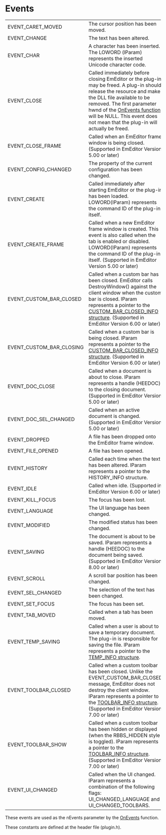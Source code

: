 # Events

|     |     |
| --- | --- |
| EVENT\_CARET\_MOVED | The cursor position has been moved. |
| EVENT\_CHANGE | The text has been altered. |
| EVENT\_CHAR | A character has been inserted. The LOWORD (lParam) represents the inserted Unicode character code. |
| EVENT\_CLOSE | Called immediately before closing EmEditor or the plug-in may be freed. A plug-in should release the resource and make the DLL file available to be removed. The first parameter hwnd of the [OnEvents function](../exports/index) will be NULL. This event does not mean that the plug-in will actually be freed. |
| EVENT\_CLOSE\_FRAME | Called when an EmEditor frame window is being closed. (Supported in EmEditor Version 5.00 or later) |
| EVENT\_CONFIG\_CHANGED | The property of the current configuration has been changed. |
| EVENT\_CREATE | Called immediately after starting EmEditor or the plug-in has been loaded. LOWORD(lParam) represents the command ID of the plug-in itself. |
| EVENT\_CREATE\_FRAME | Called when a new EmEditor frame window is created. This event is also called when the tab is enabled or disabled. LOWORD(lParam) represents the command ID of the plug-in itself. (Supported in EmEditor Version 5.00 or later) |
| EVENT\_CUSTOM\_BAR\_CLOSED | Called when a custom bar has been closed. EmEditor calls DestroyWindow() against the client window when the custom bar is closed. lParam represents a pointer to the [CUSTOM\_BAR\_CLOSED\_INFO structure](../structure/custom_bar_close_info). (Supported in EmEditor Version 6.00 or later) |
| EVENT\_CUSTOM\_BAR\_CLOSING | Called when a custom bar is being closed. lParam represents a pointer to the [CUSTOM\_BAR\_CLOSED\_INFO structure](../structure/custom_bar_close_info). (Supported in EmEditor Version 6.00 or later) |
| EVENT\_DOC\_CLOSE | Called when a document is about to close. lParam represents a handle (HEEDOC) to the closing document. (Supported in EmEditor Version 5.00 or later) |
| EVENT\_DOC\_SEL\_CHANGED | Called when an active document is changed. (Supported in EmEditor Version 5.00 or later) |
| EVENT\_DROPPED | A file has been dropped onto the EmEditor frame window. |
| EVENT\_FILE\_OPENED | A file has been opened. |
| EVENT\_HISTORY | Called each time when the text has been altered. lParam represents a pointer to the HISTORY\_INFO structure. |
| EVENT\_IDLE | Called when idle. (Supported in EmEditor Version 6.00 or later) |
| EVENT\_KILL\_FOCUS | The focus has been lost. |
| EVENT\_LANGUAGE | The UI language has been changed. |
| EVENT\_MODIFIED | The modified status has been changed. |
| EVENT\_SAVING | The document is about to be saved. lParam represents a handle (HEEDOC) to the document being saved. (Supported in EmEditor Version 8.00 or later) |
| EVENT\_SCROLL | A scroll bar position has been changed. |
| EVENT\_SEL\_CHANGED | The selection of the text has been changed. |
| EVENT\_SET\_FOCUS | The focus has been set. |
| EVENT\_TAB\_MOVED | Called when a tab has been moved. |
| EVENT\_TEMP\_SAVING | Called when a user is about to save a temporary document. The plug-in is responsible for saving the file. lParam represents a pointer to the [TEMP\_INFO structure](../structure/temp_info). |
| EVENT\_TOOLBAR\_CLOSED | Called when a custom toolbar has been closed. Unlike the EVENT\_CUSTOM\_BAR\_CLOSED message, EmEditor does not destroy the client window. lParam represents a pointer to the [TOOLBAR\_INFO structure](../structure/toolbar_info). (Supported in EmEditor Version 7.00 or later) |
| EVENT\_TOOLBAR\_SHOW | Called when a custom toolbar has been hidden or displayed (when the RBBS\_HIDDEN style is toggled). lParam represents a pointer to the [TOOLBAR\_INFO structure](../structure/toolbar_info). (Supported in EmEditor Version 7.00 or later) |
| EVENT\_UI\_CHANGED | Called when the UI changed. lParam represents a combination of the following flags: UI\_CHANGED\_LANGUAGE and UI\_CHANGED\_TOOLBARS. |

These events are used as the nEvents parameter by the
[OnEvents](../exports/index) function.

These constants are defined at the
header file (plugin.h).

